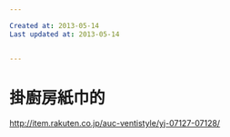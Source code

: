 ```yaml
---

Created at: 2013-05-14
Last updated at: 2013-05-14


---
```


# 掛廚房紙巾的


http://item.rakuten.co.jp/auc-ventistyle/yj-07127-07128/

